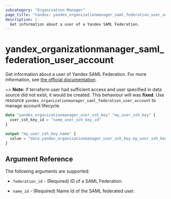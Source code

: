 ```yaml
---
subcategory: "Organization Manager"
page_title: "Yandex: yandex_organizationmanager_saml_federation_user_account"
description: |-
  Get information about a user of a Yandex SAML Federation.
---
```



# yandex_organizationmanager_saml_federation_user_account




Get information about a user of Yandex SAML Federation. For more information, see [the official documentation](https://cloud.yandex.com/docs/organization/operations/federations/integration-common).

~> **Note:** If terraform user had sufficient access and user specified in data source did not exist, it would be created. This behaviour will was **fixed**. Use resource `yandex_organizationmanager_saml_federation_user_account` to manage account lifecycle.

```terraform
data "yandex_organizationmanager_user_ssh_key" "my_user_ssh_key" {
  user_ssh_key_id = "some_user_ssh_key_id"
}

output "my_user_ssh_key_name" {
  value = "data.yandex_organizationmanager_user_ssh_key.my_user_ssh_key.name"
}
```

## Argument Reference

The following arguments are supported:

* `federation_id` - (Required) ID of a SAML Federation.

* `name_id` - (Required) Name Id of the SAML federated user.
